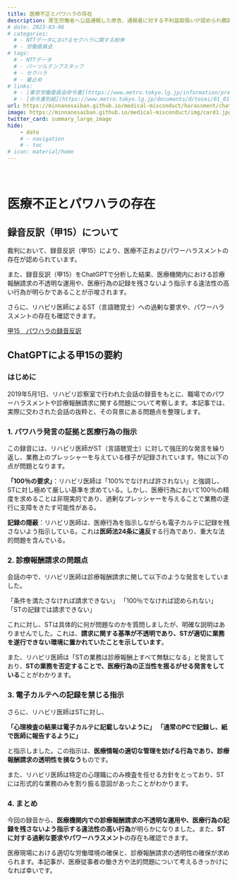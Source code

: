 ```yaml
---
title: 医療不正とパワハラの存在
description: 厚生労働省へ公益通報した原告、通報者に対する不利益取扱いが認められ勝訴しました。日本の医療は社会保険料という国民の負担によって支えられています。診療報酬の不正請求の実態を明らかにし、国民に説明するとともに不正防止と制度改革のための情報発信を行ってまいります。
# date: 2023-03-06
# categories:
  # - NTTデータにおけるセクハラに関する紛争
  # - 労働委員会
# tags:
  # - NTTデータ
  # - パーソルテンプスタッフ
  # - セクハラ
  # - 雇止め
# links:
  # - [東京労働委員会命令書](https://www.metro.tokyo.lg.jp/information/press/2024/03/2024030701)
  # - [命令書別紙](https://www.metro.tokyo.lg.jp/documents/d/tosei/01_01b_02)
url: https://minnanosaiban.github.io/medical-misconduct/harassment/chatgpt-kou15/
image: https://minnanosaiban.github.io/medical-misconduct/img/card1.jpg
twitter_card: summary_large_image
hide:
    - date
    # - navigation
    # - toc
# icon: material/home
---
```


<p style="margin: 0;">
  <a href="https://twitter.com/share?url=https://minnanosaiban.github.io/medical-misconduct/harassment/chatgpt-kou15/ &text=医療不正とパワハラの存在 - 悪用されるリハビリ医療のしくみ"
     target="_blank" class="x-share" style="color: #FFFFFF;">
    <i class="fa-brands fa-x-twitter"></i> でシェア
  </a>
</p>

# 医療不正とパワハラの存在

<div class="left-doc" markdown>

## 録音反訳（甲15）について

裁判において、録音反訳（甲15）により、医療不正およびパワーハラスメントの存在が認められています。

また、録音反訳（甲15）をChatGPTで分析した結果、医療機関内における診療報酬請求の不透明な運用や、医療行為の記録を残さないよう指示する違法性の高い行為が明らかであることが示唆されます。

さらに、リハビリ医師によるST（言語聴覚士）への過剰な要求や、パワーハラスメントの存在も確認できます。

<p style="margin: 0;">
<a href="https://minnanosaiban.github.io/medical-misconduct/harassment/kou15/" class="link-arr">
  甲15　パワハラの録音反訳 <span class="arrow"><i class="bi bi-arrow-right"></i></span>
</a>
</p>

## ChatGPTによる甲15の要約

### はじめに

2019年5月1日、リハビリ診察室で行われた会話の録音をもとに、職場でのパワーハラスメントや診療報酬請求に関する問題について考察します。本記事では、実際に交わされた会話の抜粋と、その背景にある問題点を整理します。

### 1. パワハラ発言の証拠と医療行為の指示

この録音には、リハビリ医師がST（言語聴覚士）に対して強圧的な発言を繰り返し、業務上のプレッシャーを与えている様子が記録されています。特に以下の点が問題となります。

**「100％の要求」**：リハビリ医師は「100%でなければ許されない」と強調し、STに対し極めて厳しい基準を求めている。しかし、医療行為において100％の精度を求めることは非現実的であり、過剰なプレッシャーを与えることで業務の遂行に支障をきたす可能性がある。

**記録の隠蔽**：リハビリ医師は、医療行為を指示しながらも電子カルテに記録を残さないよう指示している。これは**医師法24条に違反**する行為であり、重大な法的問題を含んでいる。

### 2. 診療報酬請求の問題点

会話の中で、リハビリ医師は診療報酬請求に関して以下のような発言をしていました。

「条件を満たさなければ請求できない」
「100％でなければ認められない」
「STの記録では請求できない」

これに対し、STは具体的に何が問題なのかを質問しましたが、明確な説明はありませんでした。これは、**請求に関する基準が不透明であり、STが適切に業務を遂行できない環境に置かれていたことを示しています**。

また、リハビリ医師は「STの業務は診療報酬上すべて無駄になる」と発言しており、**STの業務を否定することで、医療行為の正当性を揺るがせる発言をしている**ことがわかります。

### 3. 電子カルテへの記録を禁じる指示

さらに、リハビリ医師はSTに対し、

**「心理検査の結果は電子カルテに記載しないように」**
**「通常のPCで記録し、紙で医師に報告するように」**

と指示しました。この指示は、**医療情報の適切な管理を妨げる行為であり、診療報酬請求の透明性を損なう**ものです。

また、リハビリ医師は特定の心理職にのみ検査を任せる方針をとっており、STには形式的な業務のみを割り振る意図があったことがわかります。

### 4. まとめ

今回の録音から、**医療機関内での診療報酬請求の不透明な運用や、医療行為の記録を残さないよう指示する違法性の高い行為**が明らかになりました。また、**STに対する過剰な要求やパワーハラスメント**の存在も確認できます。

医療現場における適切な労働環境の確保と、診療報酬請求の透明性の確保が求められます。本記事が、医療従事者の働き方や法的問題について考えるきっかけになれば幸いです。

</div>
